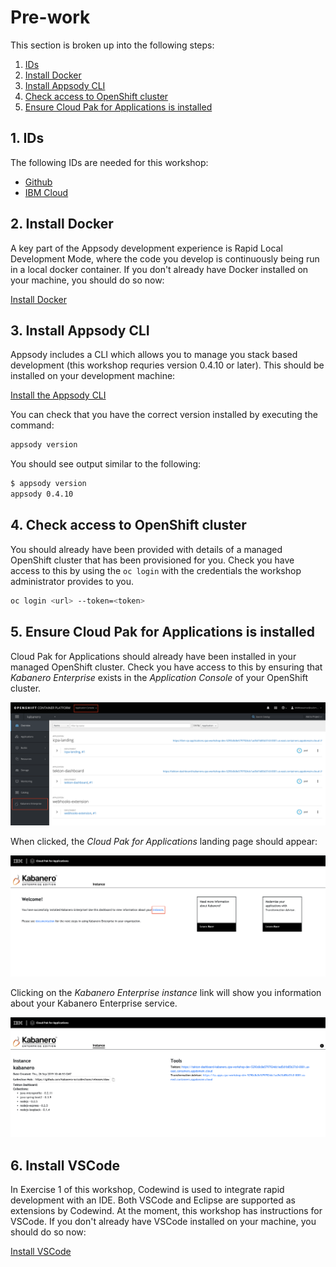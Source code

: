 # Pre-work

This section is broken up into the following steps:

1. [IDs](#1-ids)
1. [Install Docker](#2-install-docker)
1. [Install Appsody CLI](#3-install-appsody-cli)
1. [Check access to OpenShift cluster](#4-check-access-to-openshift-cluster)
1. [Ensure Cloud Pak for Applications is installed](#5-ensure-cloud-pak-for-applications-is-installed)

## 1. IDs

The following IDs are needed for this workshop:

* [Github](https://github.com)
* [IBM Cloud](https://cloud.ibm.com)

## 2. Install Docker

A key part of the Appsody development experience is Rapid Local Development Mode, where the code you develop is continuously being run in a local docker container. If you don't already have Docker installed on your machine, you should do so now:

[Install Docker](https://docs.docker.com/get-started/)

## 3. Install Appsody CLI

Appsody includes a CLI which allows you to manage you stack based development (this workshop requries version 0.4.10 or later). This should be installed on your development machine:

[Install the Appsody CLI](https://appsody.dev/docs/getting-started/installation)

You can check that you have the correct version installed by executing the command:

```bash
appsody version
```

You should see output similar to the following:

```bash
$ appsody version
appsody 0.4.10
```

## 4. Check access to OpenShift cluster

You should already have been provided with details of a managed OpenShift cluster that has been provisioned for you. Check you have access to this by using the `oc login` with the credentials the workshop administrator provides to you.

```bash
oc login <url> --token=<token>
```

## 5. Ensure Cloud Pak for Applications is installed

Cloud Pak for Applications should already have been installed in your managed OpenShift cluster. Check you have access to this by ensuring that *Kabanero Enterprise* exists in the *Application Console* of your OpenShift cluster.

![Kabanero in your OpenShift cluster](images/oc-console-kabanero.png)

When clicked, the *Cloud Pak for Applications* landing page should appear:

![Cloud Pak for Applications](images/cpa-console.png)

Clicking on the *Kabanero Enterprise instance* link will show you information about your Kabanero Enterprise service.

![Kabanero Enterprise](images/kabanero-console.png)

## 6. Install VSCode

In Exercise 1 of this workshop, Codewind is used to integrate rapid development with an IDE. Both VSCode and Eclipse are supported as extensions by Codewind. At the moment, this workshop has instructions for VSCode. If you don't already have VSCode installed on your machine, you should do so now:

[Install VSCode](https://code.visualstudio.com/download)
